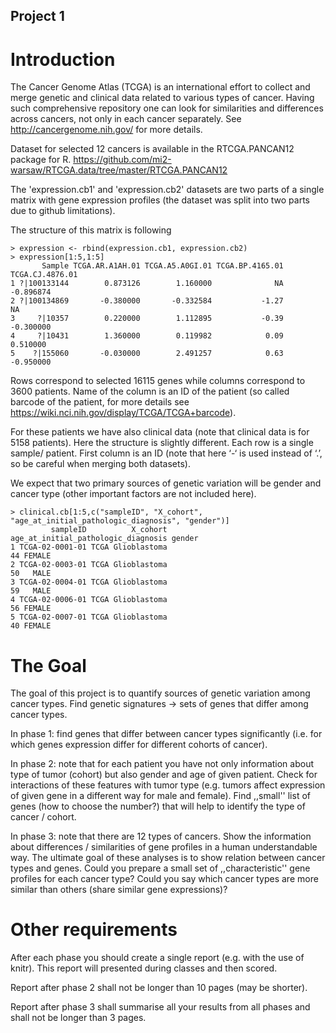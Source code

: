 Project 1
---------

# Introduction

The Cancer Genome Atlas (TCGA) is an international effort to collect and merge genetic and clinical data related to various types of cancer. Having such comprehensive repository one can look for similarities and differences across cancers, not only in each cancer separately. See http://cancergenome.nih.gov/ for more details.

Dataset for selected 12 cancers is available in the RTCGA.PANCAN12 package for R. https://github.com/mi2-warsaw/RTCGA.data/tree/master/RTCGA.PANCAN12

The 'expression.cb1' and 'expression.cb2' datasets are two parts of a single matrix with gene expression profiles (the dataset was split into two parts due to github limitations).

The structure of this matrix is following

```{r}
> expression <- rbind(expression.cb1, expression.cb2)
> expression[1:5,1:5]
       Sample TCGA.AR.A1AH.01 TCGA.A5.A0GI.01 TCGA.BP.4165.01 TCGA.CJ.4876.01
1 ?|100133144        0.873126        1.160000              NA       -0.896874
2 ?|100134869       -0.380000       -0.332584           -1.27              NA
3     ?|10357        0.220000        1.112895           -0.39       -0.300000
4     ?|10431        1.360000        0.119982            0.09        0.510000
5    ?|155060       -0.030000        2.491257            0.63       -0.950000
```

Rows correspond to selected 16115 genes while columns correspond to 3600 patients. Name of the column is an ID of the patient (so called barcode of the patient, for more details see https://wiki.nci.nih.gov/display/TCGA/TCGA+barcode).


For these patients we have also clinical data (note that clinical data is for 5158 patients). Here the structure is slightly different.
Each row is a single sample/ patient. First column is an ID (note that here ‘-‘ is used instead of ‘.’, so be careful when merging both datasets).

We expect that two primary sources of genetic variation will be gender and cancer type (other important factors are not included here).

```{r}
> clinical.cb[1:5,c("sampleID", "X_cohort", "age_at_initial_pathologic_diagnosis", "gender")]
         sampleID          X_cohort age_at_initial_pathologic_diagnosis gender
1 TCGA-02-0001-01 TCGA Glioblastoma                                  44 FEMALE
2 TCGA-02-0003-01 TCGA Glioblastoma                                  50   MALE
3 TCGA-02-0004-01 TCGA Glioblastoma                                  59   MALE
4 TCGA-02-0006-01 TCGA Glioblastoma                                  56 FEMALE
5 TCGA-02-0007-01 TCGA Glioblastoma                                  40 FEMALE
```


# The Goal

The goal of this project is to quantify sources of genetic variation among cancer types. 
Find genetic signatures -> sets of genes that differ among cancer types.

In phase 1: find genes that differ between cancer types significantly (i.e. for which genes expression differ for different cohorts of cancer).

In phase 2: note that for each patient you have not only information about type of tumor (cohort) but also gender and age of given patient. Check for interactions of these features with tumor type (e.g. tumors affect expression of given gene in a different way for male and female). Find ,,small'' list of genes (how to choose the number?) that will help to identify the type of cancer / cohort.

In phase 3: note that there are 12 types of cancers. Show the information about differences / similarities of gene profiles in a human understandable way.
The ultimate goal of these analyses is to show relation between cancer types and genes. 
Could you prepare a small set of ,,characteristic'' gene profiles for each cancer type? 
Could you say which cancer types are more similar than others (share similar gene expressions)?


# Other requirements

After each phase you should create a single report (e.g. with the use of knitr). This report will presented during classes and then scored.

Report after phase 2 shall not be longer than 10 pages (may be shorter).

Report after phase 3 shall summarise all your results from all phases and shall not be longer than 3 pages.

 
